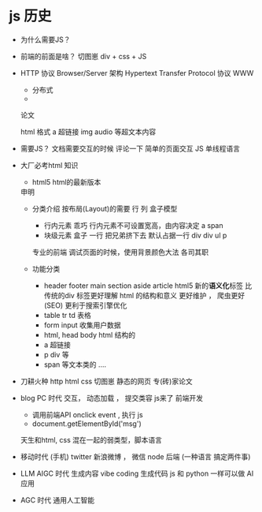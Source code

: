 # js 历史

- 为什么需要JS？
- 前端的前面是啥？
    切图崽
    div + css + JS
- HTTP 协议
     Browser/Server 架构
     Hypertext Transfer Protocol 协议
     WWW
     - 分布式 
     - <!Doctype html>
     论文
     <div>
         <title>马斯克推行的第一性原理</title>
     </div>
     html 格式
     a 超链接
     img audio 等超文本内容

- 需要JS？
    文档需要交互的时候
    评论一下
    简单的页面交互
    JS 单线程语言

- 大厂必考html 知识
    - html5 html的最新版本
    <!Doctype html> 申明
    - 分类介绍
      按布局(Layout)的需要 行 列
      盒子模型
        - 行内元素 乖巧
            行内元素不可设置宽高，由内容决定
            a span
        - 块级元素 盒子 一行  把兄弟挤下去
            默认占据一行 div
            div
            ul
            p

        专业的前端 调试页面的时候，使用背景颜色大法
        各司其职

    - 功能分类
        - header footer main section aside
            article html5 新的**语义化**标签
            比传统的div  标签更好理解 html 的结构和意义
            更好维护 ， 爬虫更好(SEO) 更利于搜索引擎优化
        - table tr td 表格
        - form input 收集用户数据
        - html, head body html 结构的
        - a 超链接
        - p div 等
        - span 等文本类的
        ....
- 刀耕火种
    http html css
    切图崽
    静态的网页 专(砖)家论文
- blog PC 时代
    交互， 动态加载 ， 提交类容
    js来了
    前端开发
    - 调用前端API
    onclick event , 执行 js
    - document.getElementById('msg')
    
    天生和html, css 混在一起的弱类型，脚本语言
- 移动时代 (手机)
    twitter 新浪微博 ， 微信
    node 后端 (一种语言 搞定两件事)
- LLM AIGC 时代 生成内容
    vibe coding 生成代码
    js 和 python 一样可以做 AI 应用
- AGC 时代
    通用人工智能